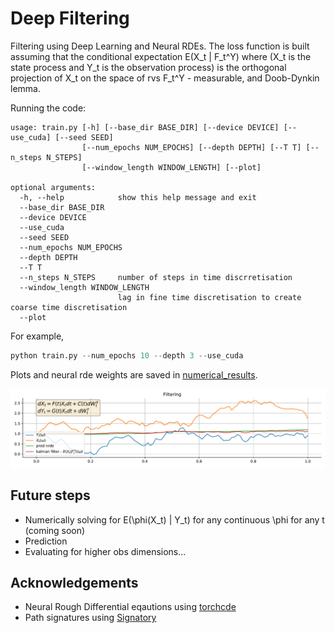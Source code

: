 # Deep Filtering

Filtering using Deep Learning and Neural RDEs.
The loss function is built assuming that the conditional expectation E(X_t | F_t^Y) where (X_t is the state process and Y_t is the observation process) is the orthogonal projection of X_t on the space of rvs F_t^Y - measurable, and Doob-Dynkin lemma.   

Running the code:
```
usage: train.py [-h] [--base_dir BASE_DIR] [--device DEVICE] [--use_cuda] [--seed SEED]
                [--num_epochs NUM_EPOCHS] [--depth DEPTH] [--T T] [--n_steps N_STEPS]
                [--window_length WINDOW_LENGTH] [--plot]

optional arguments:
  -h, --help            show this help message and exit
  --base_dir BASE_DIR
  --device DEVICE
  --use_cuda
  --seed SEED
  --num_epochs NUM_EPOCHS
  --depth DEPTH
  --T T
  --n_steps N_STEPS     number of steps in time discrretisation
  --window_length WINDOW_LENGTH
                        lag in fine time discretisation to create coarse time discretisation
  --plot
```

For example,

```python
python train.py --num_epochs 10 --depth 3 --use_cuda 
```

Plots and neural rde weights are saved in [numerical_results](https://github.com/msabvid/DeepFiltering/tree/main/numerical_results).

![Filtering](https://github.com/msabvid/DeepFiltering/blob/main/numerical_results/filtering.png)

## Future steps
- Numerically solving for E(\phi(X_t) | Y_t) for any continuous \phi for any t (coming soon)
- Prediction
- Evaluating for higher obs dimensions...

## Acknowledgements
- Neural Rough Differential eqautions using [torchcde](https://github.com/patrick-kidger/torchcde)
- Path signatures using [Signatory](https://github.com/patrick-kidger/torchcde)


